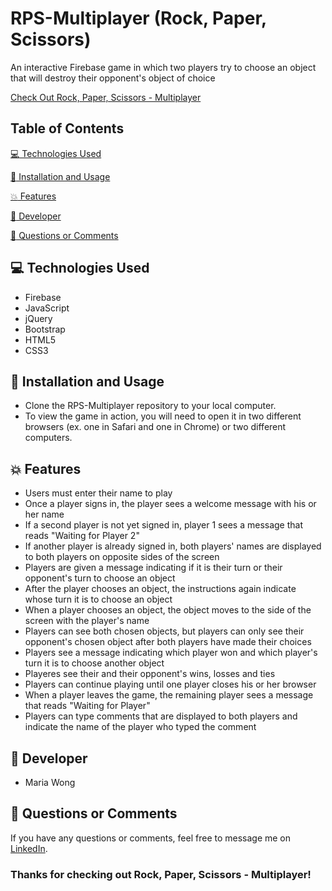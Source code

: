 # RPS-Multiplayer (Rock, Paper, Scissors)

An interactive Firebase game in which two players try to choose an object that will destroy their opponent's object of choice

[Check Out Rock, Paper, Scissors - Multiplayer](https://mwong770.github.io/RPS-Multiplayer/)


## Table of Contents

[:computer:  Technologies Used](#technologies-used)

[:dvd:  Installation and Usage](#installation)

[:boom:  Features](#features)

[:bust_in_silhouette:  Developer](#developer)

[:email:  Questions or Comments](#questions-or-comments)


## <a name="technologies-used"></a> :computer: Technologies Used 
 
* Firebase
* JavaScript
* jQuery
* Bootstrap
* HTML5
* CSS3


## <a name="installation"></a> :dvd: Installation and Usage 

* Clone the RPS-Multiplayer repository to your local computer.
* To view the game in action, you will need to open it in two different browsers (ex. one in Safari and one in Chrome) or two different computers.


## <a name="features"></a> :boom: Features 

* Users must enter their name to play
* Once a player signs in, the player sees a welcome message with his or her name
* If a second player is not yet signed in, player 1 sees a message that reads "Waiting for Player 2" 
* If another player is already signed in, both players' names are displayed to both players on opposite sides of the screen
* Players are given a message indicating if it is their turn or their opponent's turn to choose an object
* After the player chooses an object, the instructions again indicate whose turn it is to choose an object
* When a player chooses an object, the object moves to the side of the screen with the player's name
* Players can see both chosen objects, but players can only see their opponent's chosen object after both players have made their choices
* Players see a message indicating which player won and which player's turn it is to choose another object
* Playeres see their and their opponent's wins, losses and ties 
* Players can continue playing until one player closes his or her browser
* When a player leaves the game, the remaining player sees a message that reads "Waiting for Player" 
* Players can type comments that are displayed to both players and indicate the name of the player who typed the comment


## <a name="developer"></a> :bust_in_silhouette: Developer

* Maria Wong 


## <a name="questions-or-comments"></a> :email: Questions or Comments 

If you have any questions or comments, feel free to message me on [LinkedIn](https://www.linkedin.com/in/maria-wong/).

 ### Thanks for checking out Rock, Paper, Scissors - Multiplayer!

